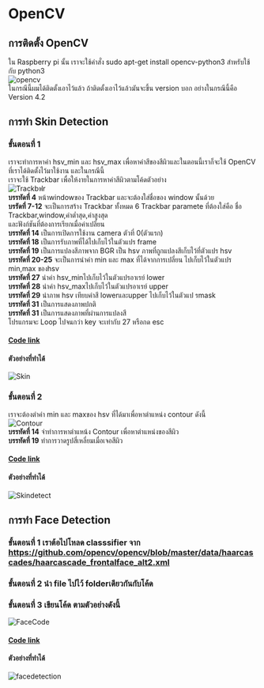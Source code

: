 # OpenCV
## การติดตั้ง OpenCV
   ใน Raspberry pi นั้น เราจะใช้คำสั่ง sudo apt-get install opencv-python3 สำหรับใช้กับ python3  
   ![opencv](https://user-images.githubusercontent.com/46487715/110500618-fa6daa80-812b-11eb-9609-9f23f039b1d3.png)  
   ในกรณีนี้ผมได้ติดตั้งเอาไว้แล้ว ถ้าติดตั้งเอาไว้แล้วมันจะขึ้น version บอก อย่างในกรณีนี้คือ Version 4.2
## การทำ Skin Detection  
 ### ขั้นตอนที่ 1
   เราจะทำการหาค่า hsv_min และ hsv_max เพื่อหาค่าสีของสีผิวและในตอนนี้เราก็จะใช้ OpenCV ที่เราได้ติดตั้งไว้มาใช้งาน และในกรณีนี้  
   เราจะใช้ Trackbar เพื่อให้งายในการหาค่าสีผิวตามโค้ดตัวอย่าง  
   ![Trackbฟr](https://user-images.githubusercontent.com/46487715/110504429-bd0b1c00-812f-11eb-9a09-dd4bea416998.png)  
   **บรรทัดที่ 4** หน้าwindowของ Trackbar และจะต้องใส่ชื่อของ window นั้นด้วย   
   **บรรัดที่ 7-12** จะเป็นการสร้าง Trackbar ทั้งหมด 6 Trackbar paramete ที่ต้องใส่คือ ชื่อ Trackbar,window,ค่าต่ำสุด,ค่าสูงสุด  
    และฟังก์ชันที่ต้องการเรียกเมื่อค่าเปลี่ยน  
   **บรรทัดที่ 14** เป็นการเปิดการใช้งาน camera ตัวที่ 0(ตัวแรก)   
   **บรรทัดที่ 18** เป็นการรับภาพที่ได้ไปเก็บไว้ในตัวแปร frame  
   **บรรทัดที่ 19** เป็นการแปลงสีภาพจาก BGR เป็น hsv ภาพที่ถูกแปลงสีเก็บไว้ที่ตัวแปร hsv  
   **บรรทัดที่ 20-25** จะเป็นการนำค่า min และ max ที่ได้จากการเปลี่ยน ไปเก็บไว้ในตัวแปร min,max ของhsv  
   **บรรทัดที่ 27** นำค่า hsv_minไปเก็บไว้ในตัวแปรอาเรย์ lower  
   **บรรทัดที่ 28** นำค่า hsv_maxไปเก็บไว้ในตัวแปรอาเรย์ upper  
   **บรรทัดที่ 29** นำภาพ hsv เทียบค่าสี lowerและupper ไปเก็บไว้ในตัวแป รmask  
   **บรรทัดที่ 31** เป็นการแสดงภาพปกติ  
   **บรรทัดที่ 31** เป็นการแสดงภาพที่ผ่านการแปลงสี  
   โปรแกรมจะ Loop ไปจนกว่า key จะเท่ากับ 27 หรือกด esc
   #### [Code link](https://github.com/5A681/Blog_-/blob/main/colorsSkin.py)
   #### ตัวอย่างที่ทำได้
   ![Skin](https://user-images.githubusercontent.com/46487715/110509831-1f1a5000-8135-11eb-915d-988ab59b03c4.png)  
  ### ขั้นตอนที่ 2
   เราจะต้องตำค่า min และ maxของ hsv ที่ได้มาเพื่อหาตำแหน่ง contour ดังนี้  
   ![Contour](https://user-images.githubusercontent.com/46487715/110513881-4bd06680-8139-11eb-8525-45daa4e2ef57.png)  
   **บรรทัดที่ 14** จำทำการหาตำแหน้ง Contour เพื่อหาตำแหน่งของสีผิว  
   **บรรทัดที่ 19** ทำการวาดรูปสี่เหลี่ยมเมื่อเจอสีผิว  
   #### [Code link](https://github.com/5A681/Blog_-/blob/main/SkinDetection.py)  
   #### ตัวอย่างที่ทำได้
   ![Skindetect](https://user-images.githubusercontent.com/46487715/110513984-6571ae00-8139-11eb-87ad-4bf98a1b7636.png)  
## การทำ Face Detection
 ### ขั้นตอนที่ 1 เราต้อไปโหลด classsifier จาก https://github.com/opencv/opencv/blob/master/data/haarcascades/haarcascade_frontalface_alt2.xml  
 ### ขั้นตอนที่ 2 นำ file ไปไว้ folderเดียวกันกับโค้ด  
 ### ขั้นตอนที่ 3 เขียนโค้ด ตามตัวอย่างดังนี้  
 ![FaceCode](https://user-images.githubusercontent.com/46487715/110518555-d071b380-813e-11eb-999a-3bbac35bfac4.png) 
 #### [Code link](https://github.com/5A681/Blog_-/blob/main/SkinDetection.py)   
  #### ตัวอย่างที่ทำได้  
 ![facedetection](https://user-images.githubusercontent.com/46487715/110518684-f7c88080-813e-11eb-92ef-748568d8bef9.png)  
 
 
   
